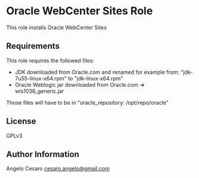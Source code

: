 Oracle WebCenter Sites Role
============================

This role installs Oracle WebCenter Sites

Requirements
------------
This role requires the followed files:
- JDK downloaded from Oracle.com and renamed for example from: "jdk-7u55-linux-x64.rpm" to "jdk-linux-x64.rpm"
- Oracle Weblogic jar downloaded from Oracle.com => wls1036_generic.jar

Those files will have to be in "oracle_repository: /opt/repo/oracle"

License
-------
GPLv3

Author Information
------------------

Angelo Cesaro
cesaro.angelo@gmail.com
